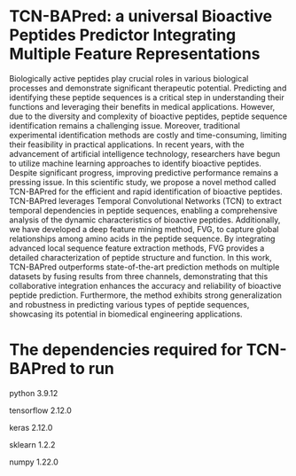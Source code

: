 # TCN-BAPred: a universal Bioactive Peptides Predictor Integrating Multiple Feature Representations

Biologically active peptides play crucial roles in various biological processes and demonstrate significant therapeutic potential. Predicting and identifying these peptide sequences is a critical step in understanding their functions and leveraging their benefits in medical applications. However, due to the diversity and complexity of bioactive peptides, peptide sequence identification remains a challenging issue. Moreover, traditional experimental identification methods are costly and time-consuming, limiting their feasibility in practical applications. In recent years, with the advancement of artificial intelligence technology, researchers have begun to utilize machine learning approaches to identify bioactive peptides. Despite significant progress, improving predictive performance remains a pressing issue. In this scientific study, we propose a novel method called TCN-BAPred for the efficient and rapid identification of bioactive peptides. TCN-BAPred leverages Temporal Convolutional Networks (TCN) to extract temporal dependencies in peptide sequences, enabling a comprehensive analysis of the dynamic characteristics of bioactive peptides. Additionally, we have developed a deep feature mining method, FVG, to capture global relationships among amino acids in the peptide sequence. By integrating advanced local sequence feature extraction methods, FVG provides a detailed characterization of peptide structure and function. In this work, TCN-BAPred outperforms state-of-the-art prediction methods on multiple datasets by fusing results from three channels, demonstrating that this collaborative integration enhances the accuracy and reliability of bioactive peptide prediction. Furthermore, the method exhibits strong generalization and robustness in predicting various types of peptide sequences, showcasing its potential in biomedical engineering applications.



# The dependencies required for TCN-BAPred to run

python 3.9.12

tensorflow 2.12.0

keras 2.12.0 

sklearn 1.2.2

numpy 1.22.0
